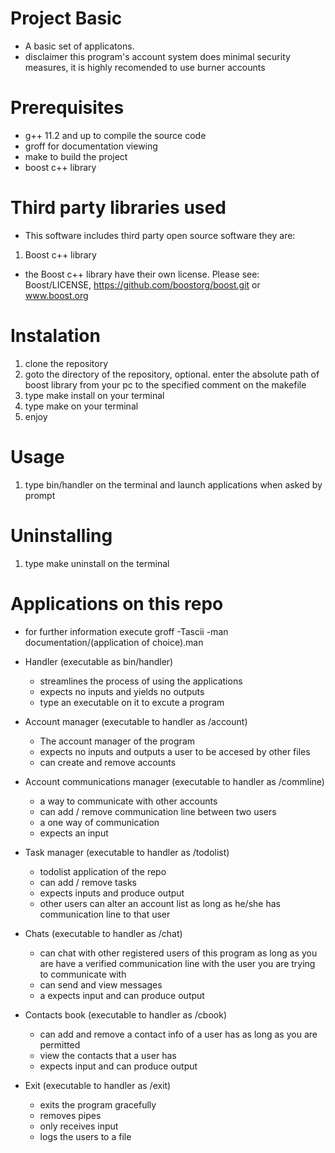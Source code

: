 # Project Basic
* A basic set of applicatons.
* disclaimer this program's account system does
  minimal security measures, it is highly recomended
  to use burner accounts

# Prerequisites
* g++ 11.2 and up to compile the source code
* groff for documentation viewing
* make to build the project
* boost c++ library

# Third party libraries used
* This software includes third party open source software they are: 
1. Boost c++ library
  * the Boost c++ library have their own license. Please see:
    Boost/LICENSE, https://github.com/boostorg/boost.git or www.boost.org

# Instalation
1. clone the repository
2. goto the directory of the repository,
   optional. enter the absolute path of boost library from your pc to the specified
   comment on the makefile 
3. type make install on your terminal
4. type make on your terminal
5. enjoy

# Usage
1. type bin/handler on the terminal and launch applications when asked by prompt

# Uninstalling
1. type make uninstall on the terminal

# Applications on this repo
* for further information execute groff -Tascii -man documentation/(application of choice).man


* Handler (executable as bin/handler)
  - streamlines the process of using the applications
  - expects no inputs and yields no outputs
  - type an executable on it to excute a program

* Account manager (executable to handler as /account)
  - The account manager of the program
  - expects no inputs and outputs a user to be accesed by other files
  - can create and remove accounts

* Account communications manager (executable to handler as /commline)
  - a way to communicate with other accounts
  - can add / remove communication line between two users
  - a one way of communication
  - expects an input

* Task manager (executable to handler as /todolist)
  - todolist application of the repo
  - can add / remove tasks
  - expects inputs and produce output
  - other users can alter an account list as long as he/she  has communication line to that user 

* Chats (executable to handler as /chat)
  - can chat with other registered users of this program as long as you are
    have a verified communication line with the user you are trying to communicate with
  - can send and view messages
  - a expects input and can produce output
  
* Contacts book (executable to handler as /cbook)
  - can add and remove a contact info of a user has as long as you are permitted
  - view the contacts that a user has
  - expects input and can produce output

* Exit (executable to handler as /exit)
  - exits the program gracefully
  - removes pipes
  - only receives input
  - logs the users to a file
